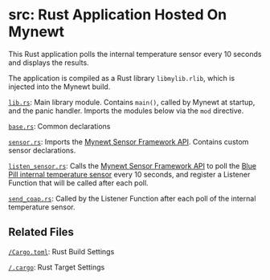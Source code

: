 # src: Rust Application Hosted On Mynewt

This Rust application polls the internal temperature sensor every 10 seconds and displays the results.

The application is compiled as a Rust library `libmylib.rlib`, which is injected into the Mynewt build.

[`lib.rs`](lib.rs): Main library module. Contains `main()`, called by Mynewt at startup, and the panic handler. Imports the modules below via the `mod` directive.

[`base.rs`](base.rs): Common declarations

[`sensor.rs`](sensor.rs): Imports the [Mynewt Sensor Framework API](https://mynewt.apache.org/latest/os/modules/sensor_framework/sensor_framework.html). Contains custom sensor declarations.

[`listen_sensor.rs`](listen_sensor.rs): Calls the [Mynewt Sensor Framework API](https://mynewt.apache.org/latest/os/modules/sensor_framework/sensor_framework.html) to poll the [Blue Pill internal temperature sensor](/libs/temp_stm32) every 10 seconds, and register a Listener Function that will be called after each poll.

[`send_coap.rs`](send_coap.rs): Called by the Listener Function after each poll of the internal temperature sensor.

## Related Files

[`/Cargo.toml`](/Cargo.toml): Rust Build Settings

[`/.cargo`](/.cargo): Rust Target Settings

